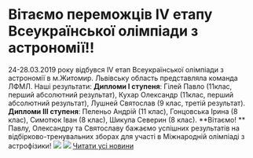 
# Вітаємо переможців ІV етапу Всеукраїнської олімпіади з астрономії!!
24-28.03.2019 року відбувся ІV етап Всеукраїнської олімпіади з астрономії в м.Житомир. Львівську область представляла команда ЛФМЛ. Наші результати:
**Дипломи І ступеня**:
Гілей Павло (11клас, перший абсолютний результат),
Кухар Олександр (11клас, перший абсолютний результат),
Лушней Святослав (9 клас, третій результат).
**Дипломи ІІІ ступеня**:
Пеленьо Андрій (11 клас),
Гонцовська Ірина (8 клас),
Симотюк Іван (8 клас),
Шикула Северин (8 клас).
**Вітаємо! **
Павлу, Олександру та Святославу бажаємо успішних результатів на відбірково-тренувальних зборах для участі в Міжнародній олімпіаді з астрофізики!
![](/images/вітаємо-переможців-іv-етапу-всеукраїнської-олімпіади-з/astr1_2019.jpg)
![](/images/вітаємо-переможців-іv-етапу-всеукраїнської-олімпіади-з/astr2_2019.jpg)
[Читати усі новини](/news)
       